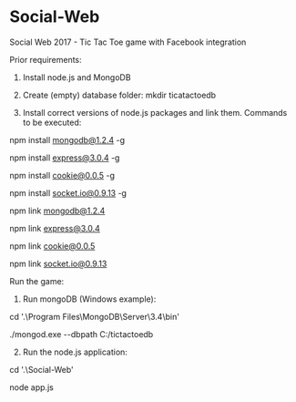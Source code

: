 # Social-Web
Social Web 2017 - Tic Tac Toe game with Facebook integration

Prior requirements:

1. Install node.js and MongoDB

2. Create (empty) database folder:
mkdir ticatactoedb

3. Install correct versions of node.js packages and link them. Commands to be executed:

npm install mongodb@1.2.4 -g

npm install express@3.0.4 -g

npm install cookie@0.0.5 -g

npm install socket.io@0.9.13 -g


npm link mongodb@1.2.4

npm link express@3.0.4

npm link cookie@0.0.5

npm link socket.io@0.9.13

Run the game:

1. Run mongoDB (Windows example):

cd '.\Program Files\MongoDB\Server\3.4\bin\'

./mongod.exe --dbpath C:/tictactoedb

2. Run the node.js application:

cd '.\Social-Web\'

node app.js

